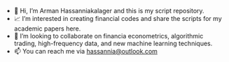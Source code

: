 - 👋  Hi, I’m Arman Hassanniakalager and this is my script repository.
- 📈  I’m interested in creating financial codes and share the scripts for my academic papers here.
- 🧐  I’m looking to collaborate on financia econometrics, algorithmic trading, high-frequency data, and new machine learning techniques.
- 📫  You can reach me via hassannia@outlook.com
<!---
hkalager/hkalager is a ✨ special ✨ repository because its `README.md` (this file) appears on your GitHub profile.
You can click the Preview link to take a look at your changes.
--->
